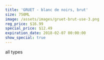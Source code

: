 ```yaml
---
title: 'GRUET - blanc de noirs, brut'
size: 750ML
image: /assets/images/gruet-brut-use-3.png
reg_price: $16.99
special_price: $12.49
expiration_date: 2018-02-07 00:00:00
show_special: true
---
```



all types